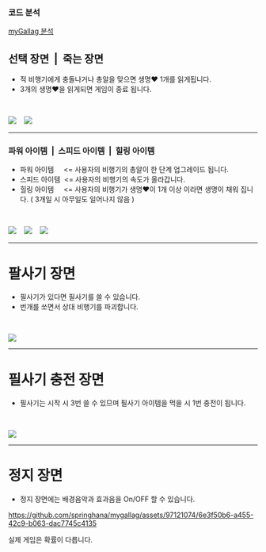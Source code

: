 ### 코드 분석
<a href="https://github.com/springhana/mygallag/edit/master/README.md">myGallag 분석</a>

## 선택 장면&nbsp;&nbsp;|&nbsp;&nbsp;죽는 장면
* 적 비행기에게 충돌나거나 총알을 맞으면 생명❤️ 1개를 읽게됩니다.
* 3개의 생명❤️을 읽게되면 게임이 종료 됩니다.

<br/>
<p>
  <img src="https://github.com/springhana/mygallag/assets/97121074/955e9bb3-b4ea-42af-a05e-09c709b71a70"/>
  &nbsp;&nbsp;
  <img src="https://github.com/springhana/mygallag/assets/97121074/e04878e8-6625-4ccc-a0d5-af20a96fd84d"/>
</p>
<hr/>

### 파워 아이템&nbsp;&nbsp;|&nbsp;&nbsp;스피드 아이템&nbsp;&nbsp;|&nbsp;&nbsp;힐링 아이템
* 파워 아이템&nbsp;&nbsp;&nbsp;&nbsp; <= 사용자의 비행기의 총알이 한 단계 업그레이드 됩니다.
* 스피드 아이템&nbsp; <= 사용자의 비행기의 속도가 올라갑니다.
* 힐링 아이템&nbsp;&nbsp;&nbsp;&nbsp; <= 사용자의 비행기가 생명❤️이 1개 이상 이라면 생명이 채워 집니다. ( 3개일 시 아무일도 일어나지 않음 )

<br/>
<p>
  <img src="https://github.com/springhana/mygallag/assets/97121074/6d26d64b-27bb-4232-b6ec-cb03da61b758"/>
  &nbsp;&nbsp;
  <img src="https://github.com/springhana/mygallag/assets/97121074/00a48af0-bcf2-40e5-9e3c-6be233c14c6b"/>
  &nbsp;&nbsp;
  <img src="https://github.com/springhana/mygallag/assets/97121074/402dc4e9-9002-4a3c-9c79-abf359a94c58"/>
</p>
<hr/>

# 팔사기 장면
* 필사기가 있다면 필사기를 쓸 수 있습니다.
* 번개를 쏘면서 상대 비행기를 파괴합니다.

<br/>
<p>
  <img src="https://github.com/springhana/mygallag/assets/97121074/7e89d418-8674-4c73-aa0e-5a3468bfc039"/>
</p>
<hr/>

# 필사기 충전 장면
* 필사기는 시작 시 3번 쓸 수 있므며 필사기 아이템을 먹을 시 1번 충전이 됩니다.

<br/>
<p>
  <img src="https://github.com/springhana/mygallag/assets/97121074/81ccbe9d-b07f-4248-80c4-5705bcd5f491"/>
</p>
<hr/>

# 정지 장면
* 정지 장면에는 배경음악과 효과음을 On/OFF 할 수 있습니다.

https://github.com/springhana/mygallag/assets/97121074/6e3f50b6-a455-42c9-b063-dac7745c4135

실제 게임은 확률이 다릅니다.


